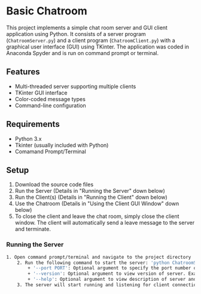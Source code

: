 # Basic Chatroom

This project implements a simple chat room server and GUI client application using Python. It consists of a server program (`ChatroomServer.py`) and a client program (`ChatroomClient.py`) with a graphical user interface (GUI) using TKinter. The application was coded in Anaconda Spyder and is run on command prompt or terminal.

## Features
- Multi-threaded server supporting multiple clients
- TKinter GUI interface
- Color-coded message types
- Command-line configuration

## Requirements
- Python 3.x
- Tkinter (usually included with Python)
- Comamand Prompt/Terminal

## Setup
1. Download the source code files
2. Run the Server (Details in "Running the Server" down below)
3. Run the Client(s) (Details in "Running the Client" down below)
4. Use the Chatroom (Details in "Using the Client GUI Window" down below)
5. To close the client and leave the chat room, simply close the client window. The client will automatically send a leave message to the server and terminate.

### Running the Server
```bash
1. Open command prompt/terminal and navigate to the project directory
	2. Run the following command to start the server: 'python ChatroomServer.py'
		+ '--port PORT': Optional argument to specify the port number on which the server should listen. Default is 8765. Example: 'python ChatroomServer.py --port 8500'
		+ '--version': Optional argument to view version of server. Example: 'python ChatroomServer.py --version'
		+ '--help': Optional argument to view description of server and optional arguments. Example: 'python ChatroomServer.py --help'
	3. The server will start running and listening for client connections on default (8765) or specified port.
